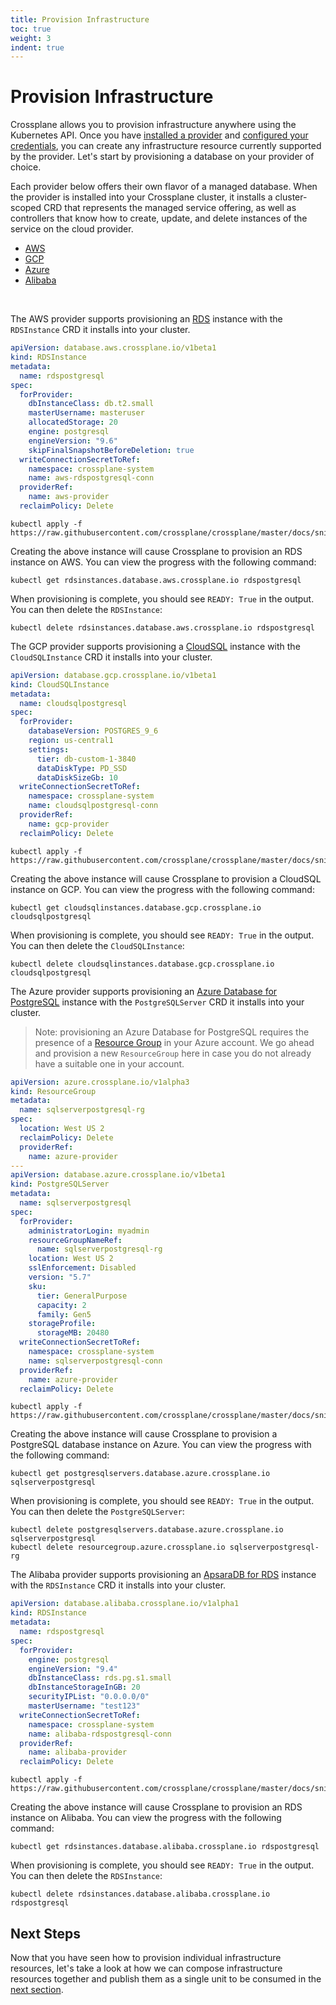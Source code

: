 ```yaml
---
title: Provision Infrastructure
toc: true
weight: 3
indent: true
---
```


# Provision Infrastructure

Crossplane allows you to provision infrastructure anywhere using the Kubernetes
API. Once you have [installed a provider] and [configured your credentials], you
can create any infrastructure resource currently supported by the provider.
Let's start by provisioning a database on your provider of choice.

Each provider below offers their own flavor of a managed database. When the
provider is installed into your Crossplane cluster, it installs a cluster-scoped
CRD that represents the managed service offering, as well as controllers that
know how to create, update, and delete instances of the service on the cloud
provider.

<ul class="nav nav-tabs">
<li class="active"><a href="#aws-tab-1" data-toggle="tab">AWS</a></li>
<li><a href="#gcp-tab-1" data-toggle="tab">GCP</a></li>
<li><a href="#azure-tab-1" data-toggle="tab">Azure</a></li>
<li><a href="#alibaba-tab-1" data-toggle="tab">Alibaba</a></li>
</ul>
<br>
<div class="tab-content">
<div class="tab-pane fade in active" id="aws-tab-1" markdown="1">

The AWS provider supports provisioning an [RDS] instance with the `RDSInstance`
CRD it installs into your cluster.

```yaml
apiVersion: database.aws.crossplane.io/v1beta1
kind: RDSInstance
metadata:
  name: rdspostgresql
spec:
  forProvider:
    dbInstanceClass: db.t2.small
    masterUsername: masteruser
    allocatedStorage: 20
    engine: postgresql
    engineVersion: "9.6"
    skipFinalSnapshotBeforeDeletion: true
  writeConnectionSecretToRef:
    namespace: crossplane-system
    name: aws-rdspostgresql-conn
  providerRef:
    name: aws-provider
  reclaimPolicy: Delete
```

```console
kubectl apply -f https://raw.githubusercontent.com/crossplane/crossplane/master/docs/snippets/provision/aws.yaml
```

Creating the above instance will cause Crossplane to provision an RDS instance
on AWS. You can view the progress with the following command:

```console
kubectl get rdsinstances.database.aws.crossplane.io rdspostgresql
```

When provisioning is complete, you should see `READY: True` in the output. You
can then delete the `RDSInstance`:

```console
kubectl delete rdsinstances.database.aws.crossplane.io rdspostgresql
```

</div>
<div class="tab-pane fade" id="gcp-tab-1" markdown="1">

The GCP provider supports provisioning a [CloudSQL] instance with the
`CloudSQLInstance` CRD it installs into your cluster.

```yaml
apiVersion: database.gcp.crossplane.io/v1beta1
kind: CloudSQLInstance
metadata:
  name: cloudsqlpostgresql
spec:
  forProvider:
    databaseVersion: POSTGRES_9_6
    region: us-central1
    settings:
      tier: db-custom-1-3840
      dataDiskType: PD_SSD
      dataDiskSizeGb: 10
  writeConnectionSecretToRef:
    namespace: crossplane-system
    name: cloudsqlpostgresql-conn
  providerRef:
    name: gcp-provider
  reclaimPolicy: Delete
```

```console
kubectl apply -f https://raw.githubusercontent.com/crossplane/crossplane/master/docs/snippets/provision/gcp.yaml
```

Creating the above instance will cause Crossplane to provision a CloudSQL
instance on GCP. You can view the progress with the following command:

```console
kubectl get cloudsqlinstances.database.gcp.crossplane.io cloudsqlpostgresql
```

When provisioning is complete, you should see `READY: True` in the output. You
can then delete the `CloudSQLInstance`:

```console
kubectl delete cloudsqlinstances.database.gcp.crossplane.io cloudsqlpostgresql
```

</div>
<div class="tab-pane fade" id="azure-tab-1" markdown="1">

The Azure provider supports provisioning an [Azure Database for PostgreSQL]
instance with the `PostgreSQLServer` CRD it installs into your cluster.

> Note: provisioning an Azure Database for PostgreSQL requires the presence of a
> [Resource Group] in your Azure account. We go ahead and provision a new
> `ResourceGroup` here in case you do not already have a suitable one in your
> account.

```yaml
apiVersion: azure.crossplane.io/v1alpha3
kind: ResourceGroup
metadata:
  name: sqlserverpostgresql-rg
spec:
  location: West US 2
  reclaimPolicy: Delete
  providerRef:
    name: azure-provider
---
apiVersion: database.azure.crossplane.io/v1beta1
kind: PostgreSQLServer
metadata:
  name: sqlserverpostgresql
spec:
  forProvider:
    administratorLogin: myadmin
    resourceGroupNameRef:
      name: sqlserverpostgresql-rg
    location: West US 2
    sslEnforcement: Disabled
    version: "5.7"
    sku:
      tier: GeneralPurpose
      capacity: 2
      family: Gen5
    storageProfile:
      storageMB: 20480
  writeConnectionSecretToRef:
    namespace: crossplane-system
    name: sqlserverpostgresql-conn
  providerRef:
    name: azure-provider
  reclaimPolicy: Delete
```

```console
kubectl apply -f https://raw.githubusercontent.com/crossplane/crossplane/master/docs/snippets/provision/azure.yaml
```

Creating the above instance will cause Crossplane to provision a PostgreSQL
database instance on Azure. You can view the progress with the following
command:

```console
kubectl get postgresqlservers.database.azure.crossplane.io sqlserverpostgresql
```

When provisioning is complete, you should see `READY: True` in the output. You
can then delete the `PostgreSQLServer`:

```console
kubectl delete postgresqlservers.database.azure.crossplane.io sqlserverpostgresql
kubectl delete resourcegroup.azure.crossplane.io sqlserverpostgresql-rg
```

</div>
<div class="tab-pane fade" id="alibaba-tab-1" markdown="1">

The Alibaba provider supports provisioning an [ApsaraDB for RDS] instance with
the `RDSInstance` CRD it installs into your cluster.

```yaml
apiVersion: database.alibaba.crossplane.io/v1alpha1
kind: RDSInstance
metadata:
  name: rdspostgresql
spec:
  forProvider:
    engine: postgresql
    engineVersion: "9.4"
    dbInstanceClass: rds.pg.s1.small
    dbInstanceStorageInGB: 20
    securityIPList: "0.0.0.0/0"
    masterUsername: "test123"
  writeConnectionSecretToRef:
    namespace: crossplane-system
    name: alibaba-rdspostgresql-conn
  providerRef:
    name: alibaba-provider
  reclaimPolicy: Delete
```

```console
kubectl apply -f https://raw.githubusercontent.com/crossplane/crossplane/master/docs/snippets/provision/alibaba.yaml
```

Creating the above instance will cause Crossplane to provision an RDS instance
on Alibaba. You can view the progress with the following command:

```console
kubectl get rdsinstances.database.alibaba.crossplane.io rdspostgresql
```

When provisioning is complete, you should see `READY: True` in the output. You
can then delete the `RDSInstance`:

```console
kubectl delete rdsinstances.database.alibaba.crossplane.io rdspostgresql
```

</div>
</div>

## Next Steps

Now that you have seen how to provision individual infrastructure resources,
let's take a look at how we can compose infrastructure resources together and
publish them as a single unit to be consumed in the [next section].

<!-- Named Links -->

[installed a provider]: install-configure.md
[configured your credentials]: install-configure.md
[RDS]: https://aws.amazon.com/rds/
[CloudSQL]: https://cloud.google.com/sql
[Azure Database for PostgreSQL]: https://azure.microsoft.com/en-us/services/postgresql/
[Resource Group]: https://docs.microsoft.com/en-us/azure/azure-resource-manager/management/manage-resource-groups-portal#what-is-a-resource-group
[ApsaraDB for RDS]: https://www.alibabacloud.com/product/apsaradb-for-rds-postgresql
[next section]: publish-infrastructure.md
